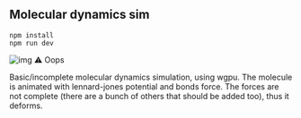 ## Molecular dynamics sim

```
npm install
npm run dev
```

![img](./img/mol.gif)
⚠️ Oops

Basic/incomplete molecular dynamics simulation, using wgpu. The molecule is animated with lennard-jones potential and bonds force. The forces are not complete (there are a bunch of others that should be added too), thus it deforms.
